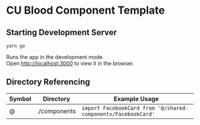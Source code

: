 # CU Blood Component Template


## Starting Development Server
```
yarn go
```

Runs the app in the development mode.<br>
Open [http://localhost:3000](http://localhost:3000) to view it in the browser.

## Directory Referencing

Symbol | Directory | Example Usage
--- | --- | ---
@ | ./components | `import FacebookCard from '@/shared-components/FacebookCard'`